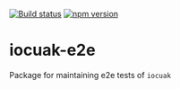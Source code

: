 [![Build status](https://github.com/cuaklabs/iocuak/workflows/build/badge.svg)](https://github.com/cuaklabs/iocuak/workflows/build/badge.svg)
[![npm version](https://img.shields.io/github/package-json/v/cuaklabs/iocuak?filename=packages%2Fiocuak-e2e%2Fpackage.json&style=plastic)](https://www.npmjs.com/package/@cuaklabs/iocuak-e2e)


# iocuak-e2e

Package for maintaining e2e tests of `iocuak`
